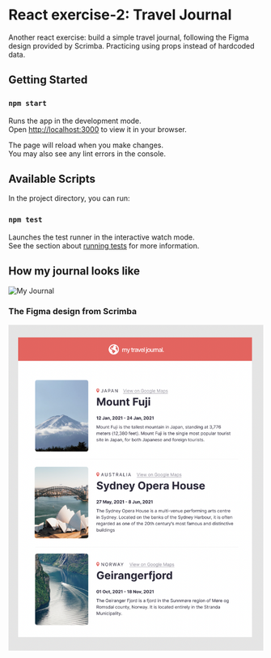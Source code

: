 # React exercise-2: Travel Journal

Another react exercise: build a simple travel journal, following the Figma design provided by Scrimba. Practicing using props instead of hardcoded data.

## Getting Started

### `npm start`

Runs the app in the development mode.\
Open [http://localhost:3000](http://localhost:3000) to view it in your browser.

The page will reload when you make changes.\
You may also see any lint errors in the console.

## Available Scripts

In the project directory, you can run:
### `npm test`

Launches the test runner in the interactive watch mode.\
See the section about [running tests](https://facebook.github.io/create-react-app/docs/running-tests) for more information.

## How my journal looks like

![My Journal]()
### The Figma design from Scrimba

![Figma Design](src/images/figma-design.png)